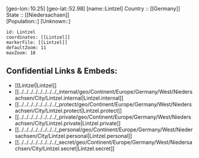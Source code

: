 ﻿---
location: [52.98,10.25] 
mapzoom: [7,12] 
mapmarker: city 
type: City
tags:
- geo/City


SpocWebEntityId: 32037
isDeleted: false
confidential: public

---
[geo-lon::10.25] 
[geo-lat::52.98] 
[name::Lintzel] 
Country :: [[Germany]]  
State :: [[Niedersachsen]]  
[Population::] 
[Unknown::] 


```leaflet
id: Lintzel
coordinates: [[Lintzel]] 
markerFile: [[Lintzel]] 
defaultZoom: 11 
maxZoom: 18
```


## Confidential Links & Embeds: 
- [[Lintzel|Lintzel]]  
- [[../../../../../../../../_internal/geo/Continent/Europe/Germany/West/Niedersachsen/City/Lintzel.internal|Lintzel.internal]] 
- [[../../../../../../../../_protect/geo/Continent/Europe/Germany/West/Niedersachsen/City/Lintzel.protect|Lintzel.protect]] 
- [[../../../../../../../../_private/geo/Continent/Europe/Germany/West/Niedersachsen/City/Lintzel.private|Lintzel.private]] 
- [[../../../../../../../../_personal/geo/Continent/Europe/Germany/West/Niedersachsen/City/Lintzel.personal|Lintzel.personal]] 
- [[../../../../../../../../_secret/geo/Continent/Europe/Germany/West/Niedersachsen/City/Lintzel.secret|Lintzel.secret]] 
